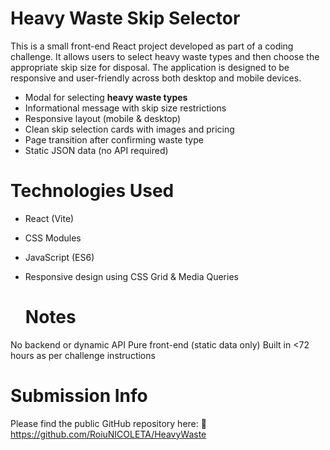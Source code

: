 #  Heavy Waste Skip Selector

This is a small front-end React project developed as part of a coding challenge.
It allows users to select heavy waste types and then choose the appropriate skip size for disposal. 
The application is designed to be responsive and user-friendly across both desktop and mobile devices.


-  Modal for selecting **heavy waste types**
-  Informational message with skip size restrictions
-  Responsive layout (mobile & desktop)
-  Clean skip selection cards with images and pricing
-  Page transition after confirming waste type
-  Static JSON data (no API required)


# Technologies Used

- React (Vite)
- CSS Modules
- JavaScript (ES6)
- Responsive design using CSS Grid & Media Queries
  
  # Notes
No backend or dynamic API
Pure front-end (static data only)
Built in <72 hours as per challenge instructions

# Submission Info
Please find the public GitHub repository here:
🔗 https://github.com/RoiuNICOLETA/HeavyWaste
